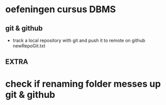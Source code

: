 # oefeningen cursus DBMS
## git & github
- track a local repository with git and push it to remote on github
newRepoGit.txt









## EXTRA
# check if renaming folder messes up git & github
